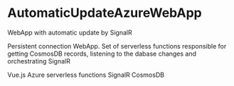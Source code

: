 # AutomaticUpdateAzureWebApp
WebApp with automatic update by SignalR

Persistent connection WebApp. Set of serverless functions responsible for getting CosmosDB records,
listening to the dabase changes and orchestrating SignalR

Vue.js
Azure serverless functions
SignalR
CosmosDB
